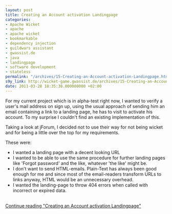 ```yaml
---
layout: post
title: Creating an Account activation Landingpage
categories:
- Apache Wicket
- apache
- apache wicket
- bookmarkable
- dependency injection
- guildwars assistant
- gwassist.de
- java
- landingpage
- software development
- stateless
permalink: "/archives/15-Creating-an-Account-activation-Landingpage.html"
s9y_link: http://wicket-game.gwassist.de/archives/15-Creating-an-Account-activation-Landingpage.html
date: 2011-03-28 18:35:38.000000000 +02:00
---
```

<p>For my current project which is in alpha-test right now, I wanted to verify a user's mail address on sign up, using the usual approach of sending him an email containing a link to a landing page, he has to visit to activate his account. To my surprise I couldn't find an existing implementation of this.</p> 
<p>Taking a look at jForum, I decided not to use their way for not being wicket and for being a little over the top for my requirements.</p> 
<p>These were:</p> 
<ul> 
<li>I wanted a landing page with a decent looking URL</li> 
<li>I wanted to be able to use the same procedure for further landing pages like 'Forgot password' and the like, whatever 'the like' might be.</li> 
<li>I don't want to send HTML-emails. Plain-Text has always been good enough for me and since most of the email-readers transform URLs to links anyway, HTML would be an unnecessary overhead.</li> 
<li>I wanted the landing-page to throw 404 errors when called with incorrect or expired data.</li> 
</ul> <br /><a href="http://wicket-game.gwassist.de/archives/15-Creating-an-Account-activation-Landingpage.html#extended">Continue reading "Creating an Account activation Landingpage"</a>
